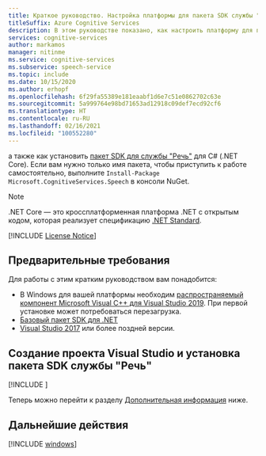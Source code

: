 ```yaml
---
title: Краткое руководство. Настройка платформы для пакета SDK службы "Речь" для .NET Core (C#) — служба "Речь"
titleSuffix: Azure Cognitive Services
description: В этом руководстве показано, как настроить платформу для приложения .NET Core на C# в Windows или macOS с пакетом SDK службы "Речь".
services: cognitive-services
author: markamos
manager: nitinme
ms.service: cognitive-services
ms.subservice: speech-service
ms.topic: include
ms.date: 10/15/2020
ms.author: erhopf
ms.openlocfilehash: 6f29fa55389e181eaabf1d6e7c51e0862702c63e
ms.sourcegitcommit: 5a999764e98bd71653ad12918c09def7ecd92cf6
ms.translationtype: HT
ms.contentlocale: ru-RU
ms.lasthandoff: 02/16/2021
ms.locfileid: "100552280"
---
```

а также как установить [пакет SDK для службы "Речь"](~/articles/cognitive-services/speech-service/speech-sdk.md) для C# (.NET Core). Если вам нужно только имя пакета, чтобы приступить к работе самостоятельно, выполните `Install-Package Microsoft.CognitiveServices.Speech` в консоли NuGet.

> [!NOTE]
> .NET Core — это кроссплатформенная платформа .NET с открытым кодом, которая реализует спецификацию [.NET Standard](/dotnet/standard/net-standard).

[!INCLUDE [License Notice](~/includes/cognitive-services-speech-service-license-notice.md)]

## <a name="prerequisites"></a>Предварительные требования

Для работы с этим кратким руководством вам понадобится:

* В Windows для вашей платформы необходим [распространяемый компонент Microsoft Visual C++ для Visual Studio 2019](https://support.microsoft.com/en-us/topic/the-latest-supported-visual-c-downloads-2647da03-1eea-4433-9aff-95f26a218cc0). При первой установке может потребоваться перезагрузка.
* [Базовый пакет SDK для .NET](https://dotnet.microsoft.com/download)
* [Visual Studio 2017](https://visualstudio.microsoft.com/downloads/) или более поздней версии.

## <a name="create-a-visual-studio-project-and-install-the-speech-sdk"></a>Создание проекта Visual Studio и установка пакета SDK службы "Речь"

[!INCLUDE [](~/includes/cognitive-services-speech-service-quickstart-dotnetcore-create-proj.md)]

Теперь можно перейти к разделу [Дополнительная информация](#next-steps) ниже.

## <a name="next-steps"></a>Дальнейшие действия

[!INCLUDE [windows](../quickstart-list.md)]